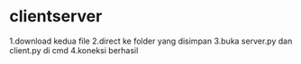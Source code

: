# clientserver
1.download kedua file
2.direct ke folder yang disimpan
3.buka server.py dan client.py di cmd
4.koneksi berhasil
